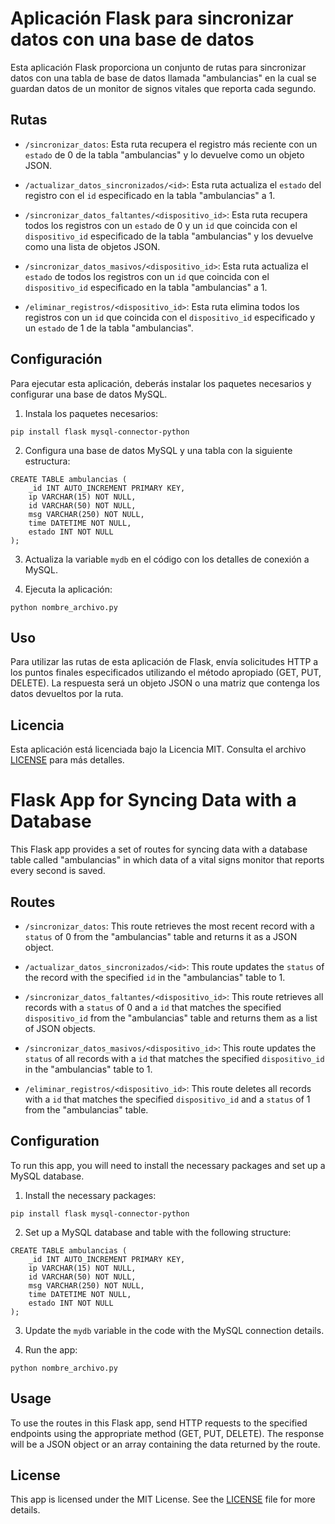 # Aplicación Flask para sincronizar datos con una base de datos

Esta aplicación Flask proporciona un conjunto de rutas para sincronizar datos con una tabla de base de datos llamada "ambulancias" en la cual se guardan datos de un monitor de signos vitales que reporta cada segundo.

## Rutas

- `/sincronizar_datos`: Esta ruta recupera el registro más reciente con un `estado` de 0 de la tabla "ambulancias" y lo devuelve como un objeto JSON.

- `/actualizar_datos_sincronizados/<id>`: Esta ruta actualiza el `estado` del registro con el `id` especificado en la tabla "ambulancias" a 1.

- `/sincronizar_datos_faltantes/<dispositivo_id>`: Esta ruta recupera todos los registros con un `estado` de 0 y un `id` que coincida con el `dispositivo_id` especificado de la tabla "ambulancias" y los devuelve como una lista de objetos JSON.

- `/sincronizar_datos_masivos/<dispositivo_id>`: Esta ruta actualiza el `estado` de todos los registros con un `id` que coincida con el `dispositivo_id` especificado en la tabla "ambulancias" a 1.

- `/eliminar_registros/<dispositivo_id>`: Esta ruta elimina todos los registros con un `id` que coincida con el `dispositivo_id` especificado y un `estado` de 1 de la tabla "ambulancias".

## Configuración

Para ejecutar esta aplicación, deberás instalar los paquetes necesarios y configurar una base de datos MySQL.

1. Instala los paquetes necesarios:
```
pip install flask mysql-connector-python
```
2. Configura una base de datos MySQL y una tabla con la siguiente estructura:
```
CREATE TABLE ambulancias (
    _id INT AUTO_INCREMENT PRIMARY KEY,
    ip VARCHAR(15) NOT NULL,
    id VARCHAR(50) NOT NULL,
    msg VARCHAR(250) NOT NULL,
    time DATETIME NOT NULL,
    estado INT NOT NULL
);
```
3. Actualiza la variable `mydb` en el código con los detalles de conexión a MySQL.

4. Ejecuta la aplicación:
```
python nombre_archivo.py
```

## Uso

Para utilizar las rutas de esta aplicación de Flask, envía solicitudes HTTP a los puntos finales especificados utilizando el método apropiado (GET, PUT, DELETE). La respuesta será un objeto JSON o una matriz que contenga los datos devueltos por la ruta.

## Licencia

Esta aplicación está licenciada bajo la Licencia MIT. Consulta el archivo [LICENSE](LICENSE) para más detalles.

# Flask App for Syncing Data with a Database

This Flask app provides a set of routes for syncing data with a database table called "ambulancias" in which data of a vital signs monitor that reports every second is saved.

## Routes

- `/sincronizar_datos`: This route retrieves the most recent record with a `status` of 0 from the "ambulancias" table and returns it as a JSON object.

- `/actualizar_datos_sincronizados/<id>`: This route updates the `status` of the record with the specified `id` in the "ambulancias" table to 1.

- `/sincronizar_datos_faltantes/<dispositivo_id>`: This route retrieves all records with a `status` of 0 and a `id` that matches the specified `dispositivo_id` from the "ambulancias" table and returns them as a list of JSON objects.

- `/sincronizar_datos_masivos/<dispositivo_id>`: This route updates the `status` of all records with a `id` that matches the specified `dispositivo_id` in the "ambulancias" table to 1.

- `/eliminar_registros/<dispositivo_id>`: This route deletes all records with a `id` that matches the specified `dispositivo_id` and a `status` of 1 from the "ambulancias" table.

## Configuration

To run this app, you will need to install the necessary packages and set up a MySQL database.

1. Install the necessary packages:
```
pip install flask mysql-connector-python
```

2. Set up a MySQL database and table with the following structure:
```
CREATE TABLE ambulancias (
    _id INT AUTO_INCREMENT PRIMARY KEY,
    ip VARCHAR(15) NOT NULL,
    id VARCHAR(50) NOT NULL,
    msg VARCHAR(250) NOT NULL,
    time DATETIME NOT NULL,
    estado INT NOT NULL
);
```

3. Update the `mydb` variable in the code with the MySQL connection details.

4. Run the app:
```
python nombre_archivo.py
```

## Usage

To use the routes in this Flask app, send HTTP requests to the specified endpoints using the appropriate method (GET, PUT, DELETE). The response will be a JSON object or an array containing the data returned by the route.

## License

This app is licensed under the MIT License. See the [LICENSE](LICENSE) file for more details.



